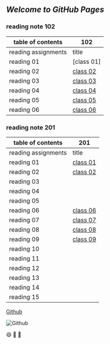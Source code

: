 ## _Welcome to GitHub Pages_

### reading note 102

| **table of contents** | 102 |
| ------------- | ------------- |
|  reading assignments | title|
| reading 01 | [class 01]       |
| reading  02|    [class 02]( https://duha253.github.io/reading-note-git/ )     |
| reading 03 |    [class 03]( https://duha253.github.io/reading-note3b/  )   |
| reading  04|   [class 04](  https://duha253.github.io/reading---n-4/ )  |
| reading 05 |    [class 05]( https://duha253.github.io/reading-n5/ ) |
| reading  06|   [class 06]( https://duha253.github.io/reading-note-6aa/ )  |





### reading note 201

| **table of contents** | 201 |
| ------------- | ------------- |
|  reading assignments | title|
| reading 01 |   [class 01]( https://duha253.github.io/reading-n201-1a/)     |
| reading  02|    [class 02](https://duha253.github.io/class-201-02/ )    |
| reading 03 |    |
| reading  04|     |
| reading 05 |     |
| reading  06|[class 06](https://duha253.github.io/reading-notes-201-1/read06)  |
| reading  07|[class 07](https://duha253.github.io/reading-notes-201-1/read07)   |
| reading  08|[class 08](https://duha253.github.io/reading-notes-201-1/read08)   |  |
| reading  09|[class 09](https://duha253.github.io/reading-notes-201-1/read09)     |
| reading  10|     |
| reading  11|     |
| reading  12|     |
| reading  13|     |
| reading  14|     |
| reading  15|     |



[Github](https://github.com/duha253)


![Github](https://th.bing.com/th/id/Rbb43e4f9f795dae00c2c27dc6d75150f?rik=gFOyiN4iYD%2bHFw&riu=http%3a%2f%2fwww.molecularecologist.com%2fwp-content%2fuploads%2f2013%2f11%2fgithub-logo.jpg&ehk=gvzi%2fGWz8K5TajbNZLXBoLR7UFb5la7IweEqLZhm4Kc%3d&risl=&pid=ImgRaw)
 
 
 :smile:  :yellow_heart:  :yellow_heart:
